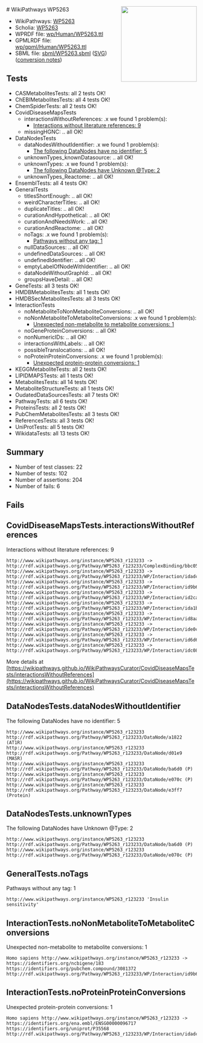 <img style="float: right; width: 200px" src="../logo.png" />
# WikiPathways WP5263

* WikiPathways: [WP5263](https://identifiers.org/wikipathways:WP5263)
* Scholia: [WP5263](https://scholia.toolforge.org/wikipathways/WP5263)
* WPRDF file: [wp/Human/WP5263.ttl](../wp/Human/WP5263.ttl)
* GPMLRDF file: [wp/gpml/Human/WP5263.ttl](../wp/gpml/Human/WP5263.ttl)
* SBML file: [sbml/WP5263.sbml](../sbml/WP5263.sbml) ([SVG](../sbml/WP5263.svg)) ([conversion notes](../sbml/WP5263.txt))

## Tests
* CASMetabolitesTests: all 2 tests OK!
* ChEBIMetabolitesTests: all 4 tests OK!
* ChemSpiderTests: all 2 tests OK!
* CovidDiseaseMapsTests
    * interactionsWithoutReferences: .x we found 1 problem(s):
        * [Interactions without literature references: 9](#2e295937)
    * missingHGNC: .. all OK!
* DataNodesTests
    * dataNodesWithoutIdentifier: .x we found 1 problem(s):
        * [The following DataNodes have no identifier: 5](#d2d32fa4)
    * unknownTypes_knownDatasource: .. all OK!
    * unknownTypes: .x we found 1 problem(s):
        * [The following DataNodes have Unknown @Type: 2](#839973e0)
    * unknownTypes_Reactome: .. all OK!
* EnsemblTests: all 4 tests OK!
* GeneralTests
    * titlesShortEnough: .. all OK!
    * weirdCharacterTitles: .. all OK!
    * duplicateTitles: .. all OK!
    * curationAndHypothetical: .. all OK!
    * curationAndNeedsWork: .. all OK!
    * curationAndReactome: .. all OK!
    * noTags: .x we found 1 problem(s):
        * [Pathways without any tag: 1](#b5a30a81)
    * nullDataSources: .. all OK!
    * undefinedDataSources: .. all OK!
    * undefinedIdentifier: .. all OK!
    * emptyLabelOfNodeWithIdentifier: .. all OK!
    * dataNodeWithoutGraphId: .. all OK!
    * groupsHaveDetail: .. all OK!
* GeneTests: all 3 tests OK!
* HMDBMetabolitesTests: all 1 tests OK!
* HMDBSecMetabolitesTests: all 3 tests OK!
* InteractionTests
    * noMetaboliteToNonMetaboliteConversions: .. all OK!
    * noNonMetaboliteToMetaboliteConversions: .x we found 1 problem(s):
        * [Unexpected non-metabolite to metabolite conversions: 1](#4b4cfabf)
    * noGeneProteinConversions: .. all OK!
    * nonNumericIDs: .. all OK!
    * interactionsWithLabels: .. all OK!
    * possibleTranslocations: .. all OK!
    * noProteinProteinConversions: .x we found 1 problem(s):
        * [Unexpected protein-protein conversions: 1](#2cf74677)
* KEGGMetaboliteTests: all 2 tests OK!
* LIPIDMAPSTests: all 1 tests OK!
* MetabolitesTests: all 14 tests OK!
* MetaboliteStructureTests: all 1 tests OK!
* OudatedDataSourcesTests: all 7 tests OK!
* PathwayTests: all 6 tests OK!
* ProteinsTests: all 2 tests OK!
* PubChemMetabolitesTests: all 3 tests OK!
* ReferencesTests: all 3 tests OK!
* UniProtTests: all 5 tests OK!
* WikidataTests: all 13 tests OK!


## Summary

* Number of test classes: 22
* Number of tests: 102
* Number of assertions: 204
* Number of fails: 6

## Fails

<a name="2e295937" />

## CovidDiseaseMapsTests.interactionsWithoutReferences

Interactions without literature references: 9
```
http://www.wikipathways.org/instance/WP5263_r123233 -> http://rdf.wikipathways.org/Pathway/WP5263_r123233/ComplexBinding/bbc05
http://www.wikipathways.org/instance/WP5263_r123233 -> http://rdf.wikipathways.org/Pathway/WP5263_r123233/WP/Interaction/idadc94935
http://www.wikipathways.org/instance/WP5263_r123233 -> http://rdf.wikipathways.org/Pathway/WP5263_r123233/WP/Interaction/id9b627205
http://www.wikipathways.org/instance/WP5263_r123233 -> http://rdf.wikipathways.org/Pathway/WP5263_r123233/WP/Interaction/id2ca5ca67
http://www.wikipathways.org/instance/WP5263_r123233 -> http://rdf.wikipathways.org/Pathway/WP5263_r123233/WP/Interaction/ida1b8e0b5
http://www.wikipathways.org/instance/WP5263_r123233 -> http://rdf.wikipathways.org/Pathway/WP5263_r123233/WP/Interaction/id8aa24d3a
http://www.wikipathways.org/instance/WP5263_r123233 -> http://rdf.wikipathways.org/Pathway/WP5263_r123233/WP/Interaction/ide0c82de6
http://www.wikipathways.org/instance/WP5263_r123233 -> http://rdf.wikipathways.org/Pathway/WP5263_r123233/WP/Interaction/id6d6818e4
http://www.wikipathways.org/instance/WP5263_r123233 -> http://rdf.wikipathways.org/Pathway/WP5263_r123233/WP/Interaction/idc082ff80
```

More details at [https://wikipathways.github.io/WikiPathwaysCurator/CovidDiseaseMapsTests/interactionsWithoutReferences](https://wikipathways.github.io/WikiPathwaysCurator/CovidDiseaseMapsTests/interactionsWithoutReferences)

<a name="d2d32fa4" />

## DataNodesTests.dataNodesWithoutIdentifier

The following DataNodes have no identifier: 5
```
http://www.wikipathways.org/instance/WP5263_r123233 http://rdf.wikipathways.org/Pathway/WP5263_r123233/DataNode/a1822 (AT1R)
http://www.wikipathways.org/instance/WP5263_r123233 http://rdf.wikipathways.org/Pathway/WP5263_r123233/DataNode/d01e9 (MASR)
http://www.wikipathways.org/instance/WP5263_r123233 http://rdf.wikipathways.org/Pathway/WP5263_r123233/DataNode/ba6d0 (P)
http://www.wikipathways.org/instance/WP5263_r123233 http://rdf.wikipathways.org/Pathway/WP5263_r123233/DataNode/e070c (P)
http://www.wikipathways.org/instance/WP5263_r123233 http://rdf.wikipathways.org/Pathway/WP5263_r123233/DataNode/e3ff7 (Protein)
```

<a name="839973e0" />

## DataNodesTests.unknownTypes

The following DataNodes have Unknown @Type: 2
```
http://www.wikipathways.org/instance/WP5263_r123233 http://rdf.wikipathways.org/Pathway/WP5263_r123233/DataNode/ba6d0 (P)
http://www.wikipathways.org/instance/WP5263_r123233 http://rdf.wikipathways.org/Pathway/WP5263_r123233/DataNode/e070c (P)
```

<a name="b5a30a81" />

## GeneralTests.noTags

Pathways without any tag: 1
```
http://www.wikipathways.org/instance/WP5263_r123233 'Insulin sensitivity' 
```

<a name="4b4cfabf" />

## InteractionTests.noNonMetaboliteToMetaboliteConversions

Unexpected non-metabolite to metabolite conversions: 1
```
Homo sapiens http://www.wikipathways.org/instance/WP5263_r123233 -> https://identifiers.org/ncbigene/183 https://identifiers.org/pubchem.compound/3081372 http://rdf.wikipathways.org/Pathway/WP5263_r123233/WP/Interaction/id9b627205
```

<a name="2cf74677" />

## InteractionTests.noProteinProteinConversions

Unexpected protein-protein conversions: 1
```
Homo sapiens http://www.wikipathways.org/instance/WP5263_r123233 -> https://identifiers.org/ena.embl/ENSG00000096717 https://identifiers.org/uniprot/P35568 http://rdf.wikipathways.org/Pathway/WP5263_r123233/WP/Interaction/idadc94935
```

